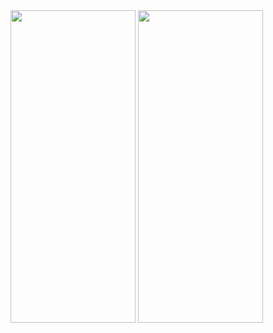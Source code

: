 



<img src="https://user-images.githubusercontent.com/25417544/233469114-05141590-a3f1-4e2c-b5eb-74a7342f21bc.jpg" width="200" height="500"/>
<img src="https://user-images.githubusercontent.com/25417544/233469963-49fef2cd-6e7e-4c26-8303-d0305d6621cc.jpg" width="200" height="500"/>


